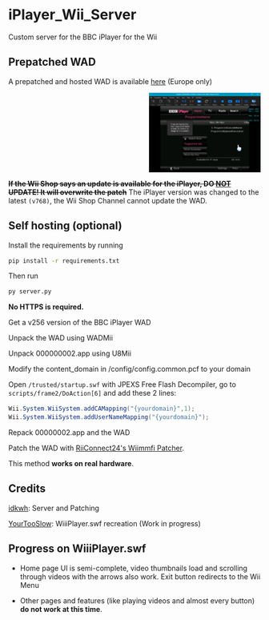 # iPlayer_Wii_Server

Custom server for the BBC iPlayer for the Wii

## Prepatched WAD

A prepatched and hosted WAD is available [here](https://stuff.idkwh.ct8.pl/other/BBC%20iPlayer%20Revival%20(Europe).wad) (Europe only)

<div align="right">
    <img src="readmeimages/preview_1.png" align="center" width="223" height="159" />
</div>

**~~If the Wii Shop says an update is available for the iPlayer, DO <u>NOT</u> UPDATE! It will overwrite the patch~~** The iPlayer version was changed to the latest `(v768)`, the Wii Shop Channel cannot update the WAD.

## Self hosting (optional)

Install the requirements by running

```cmd
pip install -r requirements.txt
```

Then run

```cmd
py server.py
```

**No HTTPS is required.**

Get a v256 version of the BBC iPlayer WAD

Unpack the WAD using WADMii

Unpack 000000002.app using U8Mii

Modify the content_domain in /config/config.common.pcf to your domain

Open `/trusted/startup.swf` with JPEXS Free Flash Decompiler, go to `scripts/frame2/DoAction[6]` and add these 2 lines:

```as
Wii.System.WiiSystem.addCAMapping("{yourdomain}",1);
Wii.System.WiiSystem.addUserNameMapping("{yourdomain}");
```

Repack 00000002.app and the WAD

Patch the WAD with [RiiConnect24's Wiimmfi Patcher](https://github.com/RiiConnect24/WiiWare-Patcher/).

This method **works on real hardware**.

## Credits

[idkwh](https://github.com/idkwhere1sthisname): Server and Patching

[YourTooSlow](https://github.com/your2slow): WiiiPlayer.swf recreation (Work in progress)

## Progress on WiiiPlayer.swf

- Home page UI is semi-complete, video thumbnails load and scrolling through videos with the arrows also work. Exit button redirects to the Wii Menu

- Other pages and features (like playing videos and almost every button) **do not work at this time**.
